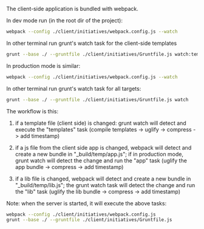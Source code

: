 The client-side application is bundled with webpack. 

In dev mode run (in the root dir of the project):
```bash
webpack --config ./client/initiatives/webpack.config.js --watch
```

In other terminal run grunt's watch task for the client-side templates
```bash
grunt --base ./ --gruntfile ./client/initiatives/Gruntfile.js watch:templates
```


In production mode is similar:

```bash
webpack --config ./client/initiatives/webpack.config.js --watch
```

In other terminal run grunt's watch task for all targets:
```bash
grunt --base ./ --gruntfile ./client/initiatives/Gruntfile.js watch
```

The workflow is this:

1) if a template file (client side) is changed: grunt watch will detect and execute the "templates" task (compile templates -> uglify -> compress -> add timestamp)

2) if a js file from the client side app is changed, webpack will detect and create a new bundle in "_build/temp/app.js"; if in production mode, grunt watch will detect the change and run the "app" task (uglify the app bundle -> compress -> add timestamp)

3) if a lib file is changed, webpack will detect and create a new bundle in "_build/temp/lib.js"; the grunt watch task will detect the change and run the "lib" task (uglify the lib bundle -> compress -> add timestamp)


Note: when the server is started, it will execute the above tasks:
```bash
webpack --config ./client/initiatives/webpack.config.js
grunt --base ./ --gruntfile ./client/initiatives/Gruntfile.js
```
